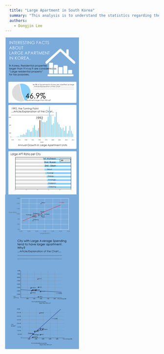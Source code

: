 ```yaml
---
  title: "Large Apartment in South Korea"
  summary: "This analysis is to understand the statistics regarding the size of apartments in South Korea metrocities. Thoughout the analysis, I was able to find out there is correlation between average spending of the cities and ratio of large apartment is some what correlated."
  authors:
    - Dongjin Lee
---
```


![](image01_01.png)

